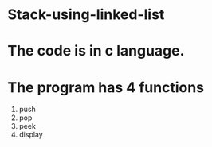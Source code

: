 # Stack-using-linked-list
# The code is in c language.
# The program has 4 functions 
1. push
2. pop
3. peek
4. display
# 
